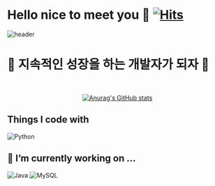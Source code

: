 # Hello nice to meet you 👋 [![Hits](https://hits.seeyoufarm.com/api/count/incr/badge.svg?url=https%3A%2F%2Fgithub.com%2Fodri19995%2Fhit-counter&count_bg=%23438790&title_bg=%23899E36&icon=&icon_color=%23E7E7E7&title=%EB%B0%A9%EB%AC%B8%EC%9E%90+%EC%88%98&edge_flat=false)](https://hits.seeyoufarm.com)

<!--
**odri19995/odri19995** is a ✨ _special_ ✨ repository because its `README.md` (this file) appears on your GitHub profile.

Here are some ideas to get you started:

- 🔭 I’m currently working on ...
- 🌱 I’m currently learning ...
- 👯 I’m looking to collaborate on ...
- 🤔 I’m looking for help with ...
- 💬 Ask me about ...
- 📫 How to reach me: ...
- 😄 Pronouns: ...
- ⚡ Fun fact: ...
-->

![header](https://capsule-render.vercel.app/api?type=Waving&color=auto&height=300&section=header&text=welcome%20to%20my%20github&fontSize=60)
# :tada: 지속적인 성장을 하는 개발자가 되자 :tada:

</div>

<br>

<div align="center">
  
[![Anurag's GitHub stats](https://github-readme-stats.vercel.app/api?username=odri19995)](https://github.com/anuraghazra/github-readme-stats)
</div>


## Things I code with <br>
![Python](https://img.shields.io/badge/Python-FF9A00?style=round-square&logo=Python&logoColor=white)




## 🔭 I’m currently working on ... <br>
![Java](https://img.shields.io/badge/Java-007396?style=round-square&logo=Java&logoColor=white) ![MySQL](https://img.shields.io/badge/MySQL-4479A1?style=round-square&logo=MySQL&logoColor=white)
